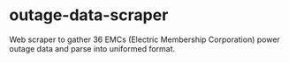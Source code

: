 # outage-data-scraper
Web scraper to gather 36 EMCs (Electric Membership Corporation) power outage data and parse into uniformed format.
